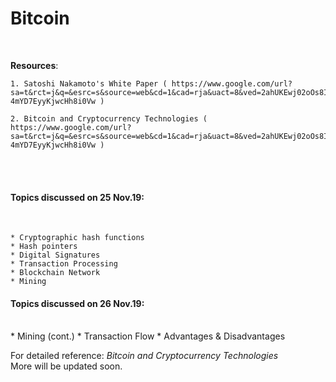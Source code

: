 # Bitcoin
<br>

**Resources**: <br>

    1. Satoshi Nakamoto's White Paper ( https://www.google.com/url?sa=t&rct=j&q=&esrc=s&source=web&cd=1&cad=rja&uact=8&ved=2ahUKEwj02oOs8IXmAhWBq48KHaVRDfAQFjAAegQIARAC&url=https%3A%2F%2Fbitcoin.org%2Fbitcoin.pdf&usg=AOvVaw05-4mYD7EyyKjwcHh8i0Vw )

    2. Bitcoin and Cryptocurrency Technologies ( https://www.google.com/url?sa=t&rct=j&q=&esrc=s&source=web&cd=1&cad=rja&uact=8&ved=2ahUKEwj02oOs8IXmAhWBq48KHaVRDfAQFjAAegQIARAC&url=https%3A%2F%2Fbitcoin.org%2Fbitcoin.pdf&usg=AOvVaw05-4mYD7EyyKjwcHh8i0Vw )

<br>
<br>

#### Topics discussed on 25 Nov.19:
<br>

    * Cryptographic hash functions 
    * Hash pointers 
    * Digital Signatures 
    * Transaction Processing 
    * Blockchain Network 
    * Mining 


#### Topics discussed on 26 Nov.19:
<br>
    * Mining (cont.)
    * Transaction Flow
    * Advantages & Disadvantages
    
For detailed reference: _Bitcoin and Cryptocurrency Technologies_
<br>
More will be updated soon.
